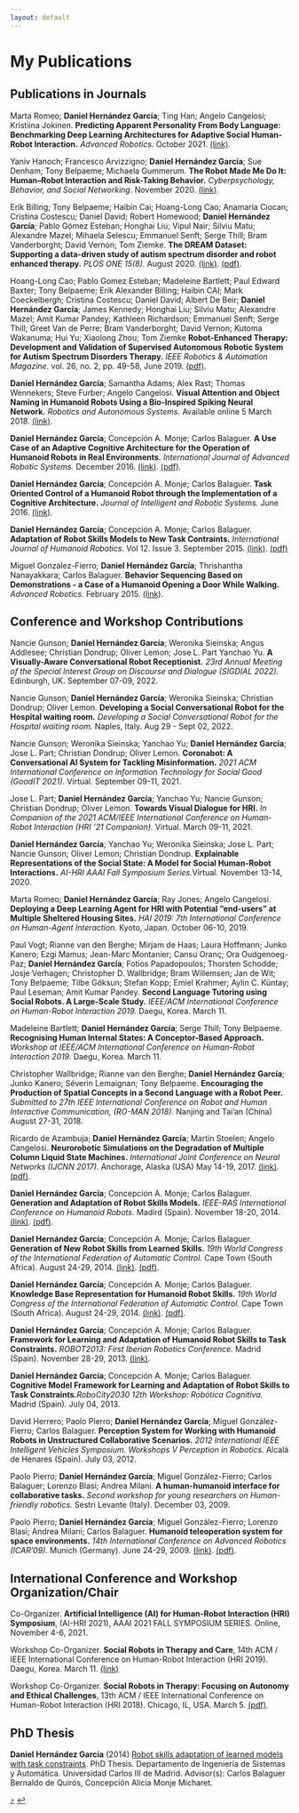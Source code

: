 ```yaml
---
layout: default
---
```


# [](#my-publications)My Publications


## Publications in Journals

<span>Marta Romeo; <span>**Daniel Hernández García**</span>; Ting Han; Angelo Cangelosi; Kristiina Jokinen. <span>**Predicting Apparent Personality From Body Language: Benchmarking Deep Learning Architectures for Adaptive Social Human-Robot Interaction.**</span> <span>*Advanced Robotics.*</span> October 2021. </span> [(link)](https://www.tandfonline.com/doi/full/10.1080/01691864.2021.1974941).

<span> Yaniv Hanoch; Francesco Arvizzigno; <span>**Daniel Hernández García**</span>; Sue Denham; Tony Belpaeme; Michaela Gummerum. <span>**The Robot Made Me Do It: Human–Robot Interaction and Risk-Taking Behavior.**</span> <span>*Cyberpsychology, Behavior, and Social Networking*</span>. November 2020. </span> [(link)](https://www.liebertpub.com/doi/10.1089/cyber.2020.0148).

<span> Erik Billing; Tony Belpaeme; Haibin Cai; Hoang-Long Cao; Anamaria Ciocan; Cristina Costescu; Daniel David; Robert Homewood; <span>**Daniel Hernández García**</span>; Pablo Gómez Esteban; Honghai Liu; Vipul Nair; Silviu Matu; Alexandre Mazel; Mihaela Selescu; Emmanuel Senft; Serge Thill; Bram Vanderborght; David Vernon; Tom Ziemke. <span>**The DREAM Dataset: Supporting a data-driven study of autism spectrum disorder and robot enhanced therapy.**</span> <span>*PLOS ONE 15(8).*</span> August 2020. </span> [(link)](https://journals.plos.org/plosone/article?id=10.1371/journal.pone.0236939). [(pdf)](https://journals.plos.org/plosone/article/file?id=10.1371/journal.pone.0236939&type=printable).

<span> Hoang-Long Cao; Pablo Gomez Esteban; Madeleine Bartlett; Paul Edward Baxter; Tony Belpaeme; Erik Alexander Billing; Haibin CAI; Mark Coeckelbergh; Cristina Costescu; Daniel David; Albert De Beir; <span>**Daniel Hernández García**</span>; James Kennedy; Honghai Liu; Silviu Matu; Alexandre Mazel; Amit Kumar Pandey; Kathleen Richardson; Emmanuel Senft; Serge Thill; Greet Van de Perre; Bram Vanderborght; David Vernon; Kutoma Wakanuma; Hui Yu; Xiaolong Zhou; Tom Ziemke <span>**Robot-Enhanced Therapy: Development and Validation of Supervised Autonomous Robotic System for Autism Spectrum Disorders Therapy.**</span> <span>*IEEE Robotics \& Automation Magazine.*</span> vol. 26, no. 2, pp. 49-58, June 2019. </span> [(pdf)](https://pure.port.ac.uk/ws/portalfiles/portal/13867305/Robot_Enhanced_Therapy.pdf).

<span><span>**Daniel Hernández García**</span>; Samantha Adams; Alex Rast; Thomas Wennekers; Steve Furber; Angelo Cangelosi.
<span>**Visual Attention and Object Naming in Humanoid Robots Using a Bio-Inspired Spiking Neural Network.**</span> <span>*Robotics and Autonomous Systems.*</span> Available online 5 March 2018.
 </span> [(link)](https://www.sciencedirect.com/science/article/pii/S0921889017302439).

<span><span>**Daniel Hernández García**</span>; Concepción A. Monje;
Carlos Balaguer. <span>**A Use Case of an Adaptive Cognitive
Architecture for the Operation of Humanoid Robots in Real
Environments.**</span> <span>*International Journal of Advanced Robotic
Systems.*</span> December 2016. </span> [(link)](http://journals.sagepub.com/doi/full/10.1177/1729881416678133). [(pdf)](http://journals.sagepub.com/doi/pdf/10.1177/1729881416678133).

<span><span>**Daniel Hernández García**</span>; Concepción A. Monje;
Carlos Balaguer. <span>**Task Oriented Control of a Humanoid Robot
through the Implementation of a Cognitive Architecture.**</span>
<span>*Journal of Intelligent and Robotic Systems.*</span> June 2016.
</span> [(link)](https://link.springer.com/article/10.1007/s10846-016-0383-7).

<span><span>**Daniel Hernández García**</span>; Concepción A. Monje;
Carlos Balaguer. <span>**Adaptation of Robot Skills Models to New Task
Contraints.**</span> <span>*International Journal of Humanoid
Robotics.*</span> Vol 12. Issue 3. September 2015. </span> [(link)](http://www.worldscientific.com/doi/abs/10.1142/S0219843615500243). [(pdf)](http://www.worldscientific.com/doi/pdf/10.1142/S0219843615500243)

<span>Miguel González-Fierro; <span>**Daniel Hernández García**</span>;
Thrishantha Nanayakkara; Carlos Balaguer. <span>**Behavior Sequencing
Based on Demonstrations - a Case of a Humanoid Opening a Door While
Walking.**</span> <span>*Advanced Robotics.*</span> February 2015.
</span> [(link)](http://www.tandfonline.com/doi/abs/10.1080/01691864.2014.992955).


## Conference and Workshop Contributions

<span>Nancie Gunson; <span>**Daniel Hernández García**</span>; Weronika Sieinska; Angus Addlesee; Christian Dondrup; Oliver Lemon; Jose L. Part Yanchao Yu. <span>**A Visually-Aware Conversational Robot Receptionist.**</span> <span>*23rd Annual Meeting of the Special Interest Group on Discourse and Dialogue (SIGDIAL 2022).*</span> Edinburgh, UK. September 07-09, 2022. </span>

<span>Nancie Gunson; <span>**Daniel Hernández García**</span>; Weronika Sieinska; Christian Dondrup; Oliver Lemon. <span>**Developing a Social Conversational Robot for the Hospital waiting room.**</span> <span>*Developing a Social Conversational Robot for the Hospital waiting room.*</span> Naples, Italy. Aug 29 - Sept 02, 2022. </span>

<span>Nancie Gunson; Weronika Sieinska; Yanchao Yu; <span>**Daniel Hernández García**</span>; Jose L. Part; Christian Dondrup; Oliver Lemon. <span>**Coronabot: A Conversational AI System for Tackling Misinformation.**</span> <span>*2021 ACM International Conference on Information Technology for Social Good (GoodIT 2021).*</span> Virtual. September 09-11, 2021.</span>

<span>Jose L. Part; <span>**Daniel Hernández García**</span>; Yanchao Yu; Nancie Gunson; Christian Dondrup; Oliver Lemon. <span>**Towards Visual Dialogue for HRI.**</span> <span>*In Companion of the 2021 ACM/IEEE International Conference on Human-Robot Interaction (HRI '21 Companion).*</span> Virtual. March 09-11, 2021.</span>

<span><span>**Daniel Hernández García**</span>; Yanchao Yu; Weronika Sieinska; Jose L. Part; Nancie Gunson; Oliver Lemon; Christian Dondrup. <span>**Explainable Representations of the Social State: A Model for Social Human-Robot Interactions.**</span> <span>*AI-HRI AAAI Fall Symposium Series.*</span>Virtual. November 13-14, 2020.</span>

<span>Marta Romeo; <span>**Daniel Hernández García**</span>; Ray Jones; Angelo Cangelosi. <span>**Deploying a Deep Learning Agent for HRI with Potential “end-users” at Multiple Sheltered Housing Sites.**</span> <span>*HAI 2019: 7th International Conference on Human-Agent Interaction.*</span> Kyoto, Japan. October 06-10, 2019.</span>

<span>Paul Vogt; Rianne van den Berghe; Mirjam de Haas; Laura Hoffmann; Junko Kanero; Ezgi Mamus; Jean-Marc Montanier; Cansu Oranç; Ora Oudgenoeg-Paz; <span>**Daniel Hernández García**</span>; Fotios Papadopoulos; Thorsten Schodde; Josje Verhagen; Christopher D. Wallbridge; Bram Willemsen; Jan de Wit; Tony Belpaeme; Tilbe Göksun; Stefan Kopp; Emiel Krahmer; Aylin C. Küntay; Paul Leseman; Amit Kumar Pandey. <span>**Second Language Tutoring using Social Robots. A Large-Scale Study.**</span> <span>*IEEE/ACM International Conference on Human-Robot Interaction 2019.*</span> Daegu, Korea. March 11.</span>

<span>Madeleine Bartlett; <span>**Daniel Hernández García**</span>; Serge Thill; Tony Belpaeme. <span>**Recognising Human Internal States: A Conceptor-Based Approach.**</span> <span>*Workshop at IEEE/ACM International Conference on Human-Robot Interaction 2019.*</span> Daegu, Korea. March 11.</span>

<span>Christopher Wallbridge; Rianne van den Berghe; <span>**Daniel Hernández García**</span>; Junko Kanero; Séverin Lemaignan; Tony Belpaeme. <span>**Encouraging the Production of Spatial Concepts in a Second Language with a Robot Peer.**</span> <span>*Submitted to 27th IEEE International Conference on Robot and Human Interactive Communication, (RO-MAN 2018).*</span> Nanjing and Tai’an (China) August 27-31, 2018. </span>

<span>Ricardo de Azambuja; <span>**Daniel Hernández García**</span>; Martin Stoelen; Angelo Cangelosi. <span>**Neurorobotic Simulations on the Degradation of Multiple Column Liquid State Machines.**</span> <span>*International Joint Conference on Neural Networks (IJCNN 2017).*</span> Anchorage, Alaska (USA) May 14-19, 2017. </span> [(link)](http://ieeexplore.ieee.org/document/7965834/). [(pdf)](http://ieeexplore.ieee.org/stamp/stamp.jsp?tp=&arnumber=7965834).

<span><span>**Daniel Hernández García**</span>; Concepción A. Monje; Carlos Balaguer. <span>**Generation and Adaptation of Robot Skills Models.**</span> <span>*IEEE-RAS International Conference on Humanoid Robots.*</span> Madird (Spain). November 18-20, 2014. </span> [(link)](http://ieeexplore.ieee.org/document/7041356/). [(pdf)](http://ieeexplore.ieee.org/stamp/stamp.jsp?tp=&arnumber=7041356).

<span><span>**Daniel Hernández García**</span>; Concepción A. Monje; Carlos Balaguer. <span>**Generation of New Robot Skills from Learned Skills.**</span> <span>*19th World Congress of the International Federation of Automatic Control.*</span> Cape Town (South Africa). August 24-29, 2014. </span> [(link)](https://doi.org/10.3182/20140824-6-ZA-1003.02232). [(pdf)](https://www.sciencedirect.com/science/article/pii/S1474667016420720/pdf?md5=679f1de6238bc7f6e7d66289637b8996&pid=1-s2.0-S1474667016420720-main.pdf).

<span><span>**Daniel Hernández García**</span>; Concepción A. Monje; Carlos Balaguer. <span>**Knowledge Base Representation for Humanoid Robot Skills.**</span> <span>*19th World Congress of the International Federation of Automatic Control.*</span> Cape Town (South Africa). August 24-29, 2014. </span> [(link)](https://doi.org/10.3182/20140824-6-ZA-1003.02229). [(pdf)](https://www.sciencedirect.com/science/article/pii/S1474667016420744/pdf?md5=9cf2d07c47f088099e5390849602b989&pid=1-s2.0-S1474667016420744-main.pdf).

<span><span>**Daniel Hernández García**</span>; Concepción A. Monje; Carlos Balaguer. <span>**Framework for Learning and Adaptation of Humanoid Robot Skills to Task Constraints.**</span> <span>*ROBOT2013: First Iberian Robotics Conference.*</span> Madrid (Spain). November 28-29, 2013. </span> [(link)](https://link.springer.com/chapter/10.1007%2F978-3-319-03413-3_41).

<span><span>**Daniel Hernández García**</span>; Concepción A. Monje; Carlos Balaguer. <span>**Cognitive Model Framework for Learning and Adaptation of Robot Skills to Task Constraints.**</span><span>*RoboCity2030 12th Workshop: Robótica Cognitiva.*</span> Madrid (Spain). July 04, 2013. </span>

<span>David Herrero; Paolo Pierro; <span>**Daniel Hernández García**</span>; Miguel González-Fierro; Carlos Balaguer. <span>**Perception System for Working with Humanoid Robots in Unstructured Collaborative Scenarios.**</span> <span>*2012 International IEEE Intelligent Vehicles Symposium. Workshops V Perception in Robotics.*</span> Alcalá de Henares (Spain). July 03, 2012. </span>

<span>Paolo Pierro; <span>**Daniel Hernández García**</span>; Miguel González-Fierro; Carlos Balaguer; Lorenzo Blasi; Andrea Milani. <span>**A human-humanoid interface for collaborative tasks.**</span> <span>*Second workshop for young researchers on Human-friendly robotics.*</span> Sestri Levante (Italy). December 03, 2009. </span>

<span>Paolo Pierro; <span>**Daniel Hernández García**</span>; Miguel González-Fierro; Lorenzo Blasi; Andrea Milani; Carlos Balaguer. <span>**Humanoid teleoperation system for space environments.**</span> <span>*14th International Conference on Advanced Robotics (ICAR’09).*</span> Munich (Germany). June 24-29, 2009. </span> [(link)](http://ieeexplore.ieee.org/document/5174679/). [(pdf)](http://ieeexplore.ieee.org/stamp/stamp.jsp?tp=&arnumber=5174679).


## International Conference and Workshop Organization/Chair

Co-Organizer. **Artificial Intelligence (AI) for Human-Robot Interaction (HRI) Symposium**, (AI-HRI 2021), AAAI 2021 FALL SYMPOSIUM SERIES. Online, November 4-6, 2021.

Workshop Co-Organizer. **Social Robots in Therapy and Care**, 14th ACM / IEEE International Conference on Human-Robot Interaction (HRI 2019). Daegu, Korea. March 11.
[(link)](https://dl.acm.org/doi/10.5555/3378680.3378845)

Workshop Co-Organizer. **Social Robots in Therapy: Focusing on Autonomy and Ethical Challenges**, 13th ACM / IEEE International Conference on Human-Robot Interaction (HRI 2018). Chicago, IL, USA. March 5. [(pdf)](http://delivery.acm.org/10.1145/3180000/3173562/p391-g.-esteban.pdf?ip=141.163.105.134&id=3173562&acc=OPEN&key=BF07A2EE685417C5%2EF0CFB63AC02EEA16%2E4D4702B0C3E38B35%2E6D218144511F3437&__acm__=1522690213_7b75f2b75f61d0f6e1b0cca99f1b2851).



## PhD Thesis


**Daniel Hernández García** (2014) [Robot skills adaptation of learned models with task constraints](https://e-archivo.uc3m.es/handle/10016/20783). PhD Thesis. Departamento de Ingeniería de Sistemas y Automática. Universidad Carlos III de Madrid. Advisor(s): Carlos Balaguer Bernaldo de Quirós, Concepción Alicia Monje Micharet.



<!-- #### [jump to top](#my-publications)
#### [back](javascript:history.back()) -->

[:arrow_heading_up:](#about-me) [:leftwards_arrow_with_hook:](javascript:history.back())
